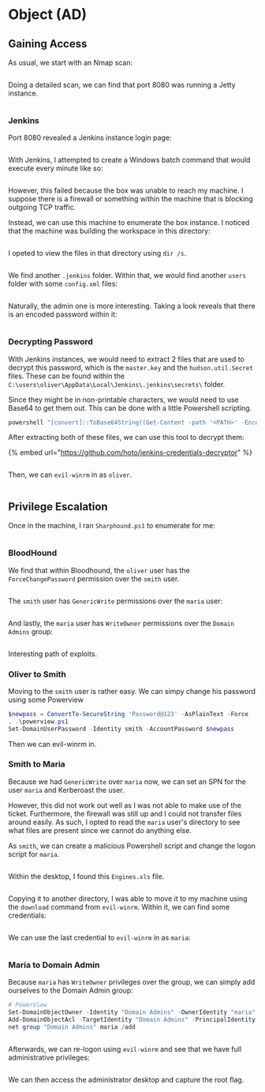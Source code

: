 # Object (AD)

## Gaining Access

As usual, we start with an Nmap scan:

<figure><img src="../../../.gitbook/assets/image (54) (2) (1).png" alt=""><figcaption></figcaption></figure>

Doing a detailed scan, we can find that port 8080 was running a Jetty instance.

<figure><img src="../../../.gitbook/assets/image (56) (2) (1).png" alt=""><figcaption></figcaption></figure>

### Jenkins

Port 8080 revealed a Jenkins instance login page:

<figure><img src="../../../.gitbook/assets/image (39) (4) (1).png" alt=""><figcaption></figcaption></figure>

With Jenkins, I attempted to create a Windows batch command that would execute every minute like so:

<figure><img src="../../../.gitbook/assets/image (18) (5) (1).png" alt=""><figcaption></figcaption></figure>

However, this failed because the box was unable to reach my machine. I suppose there is a firewall or something within the machine that is blocking outgoing TCP traffic.

Instead, we can use this machine to enumerate the box instance. I noticed that the machine was building the workspace in this directory:

<figure><img src="../../../.gitbook/assets/image (73) (2).png" alt=""><figcaption></figcaption></figure>

I opeted to view the files in that directory using `dir /s`.&#x20;

<figure><img src="../../../.gitbook/assets/image (70) (2).png" alt=""><figcaption></figcaption></figure>

We find another `.jenkins` folder. Within that, we would find another `users` folder with some `config.xml` files:

<figure><img src="../../../.gitbook/assets/image (8) (1) (4) (1).png" alt=""><figcaption></figcaption></figure>

Naturally, the admin one is more interesting. Taking a look reveals that there is an encoded password within it:

<figure><img src="../../../.gitbook/assets/image (42) (3) (1).png" alt=""><figcaption></figcaption></figure>

### Decrypting Password

With Jenkins instances, we would need to extract 2 files that are used to decrypt this password, which is the `master.key` and the `hudson.util.Secret` files. These can be found within the `C:\users\oliver\AppData\Local\Jenkins\.jenkins\secrets\` folder.

Since they might be in non-printable characters, we would need to use Base64 to get them out. This can be done with a little Powershell scripting.

```powershell
powershell "[convert]::ToBase64String((Get-Content -path '<PATH>' -Encoding byte))"
```

After extracting both of these files, we can use this tool to decrypt them:

{% embed url="https://github.com/hoto/jenkins-credentials-decryptor" %}

<figure><img src="../../../.gitbook/assets/image (66) (2).png" alt=""><figcaption></figcaption></figure>

Then, we can `evil-winrm` in as `oliver`.&#x20;

<figure><img src="../../../.gitbook/assets/image (61) (1).png" alt=""><figcaption></figcaption></figure>

## Privilege Escalation

Once in the machine, I ran `Sharphound.ps1` to enumerate for me:

<figure><img src="../../../.gitbook/assets/image (24) (1) (4).png" alt=""><figcaption></figcaption></figure>

### BloodHound

We find that within Bloodhound, the `oliver` user has the `ForceChangePassword` permission over the `smith` user.

<figure><img src="../../../.gitbook/assets/image (34) (3).png" alt=""><figcaption></figcaption></figure>

The `smith` user has `GenericWrite` permissions over the `maria` user:

<figure><img src="../../../.gitbook/assets/image (38) (3) (1).png" alt=""><figcaption></figcaption></figure>

And lastly, the `maria` user has `WriteOwner` permissions over the `Domain Admins` group:

<figure><img src="../../../.gitbook/assets/image (27) (1) (1).png" alt=""><figcaption></figcaption></figure>

Interesting path of exploits.

### Oliver to Smith

Moving to the `smith` user is rather easy. We can simpy change his password using some Powerview

```powershell
$newpass = ConvertTo-SecureString 'Password@123' -AsPlainText -Force
. .\powerview.ps1
Set-DomainUserPassword -Identity smith -AccountPassword $newpass
```

Then we can evil-winrm in.

### Smith to Maria

Because we had `GenericWrite` over `maria` now, we can set an SPN for the user `maria` and Kerberoast the user.&#x20;

However, this did not work out well as I was not able to make use of the ticket. Furthermore, the firewall was still up and I could not transfer files around easily. As such, I opted to read the `maria` user's directory to see what files are present since we cannot do anything else.&#x20;

As `smith`, we can create a malicious Powershell script and change the logon script for `maria`.&#x20;

<figure><img src="../../../.gitbook/assets/image (5) (1) (4).png" alt=""><figcaption></figcaption></figure>

Within the desktop, I found this `Engines.xls` file.

<figure><img src="../../../.gitbook/assets/image (28) (1).png" alt=""><figcaption></figcaption></figure>

Copying it to another directory, I was able to move it to my machine using the `download` command from `evil-winrm`. Within it, we can find some credentials:

<figure><img src="../../../.gitbook/assets/image (45) (2) (1).png" alt=""><figcaption></figcaption></figure>

We can use the last credential to `evil-winrm` in as `maria`:

<figure><img src="../../../.gitbook/assets/image (36) (1) (2).png" alt=""><figcaption></figcaption></figure>

### Maria to Domain Admin

Because `maria` has `WriteOwner` privileges over the group, we can simply add ourselves to the Domain Admin group:

```powershell
# PowerView
Set-DomainObjectOwner -Identity "Domain Admins" -OwnerIdentity "maria"
Add-DomainObjectAcl -TargetIdentity "Domain Admins" -PrincipalIdentity maria -Rights All
net group "Domain Admins" maria /add
```

<figure><img src="../../../.gitbook/assets/image (46) (2) (1).png" alt=""><figcaption></figcaption></figure>

Afterwards, we can re-logon using `evil-winrm` and see that we have full administrative privileges:

<figure><img src="../../../.gitbook/assets/image (55) (2) (1).png" alt=""><figcaption></figcaption></figure>

We can then access the administrator desktop and capture the root flag.&#x20;
